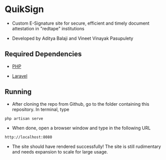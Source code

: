 # QuikSign

- Custom E-Signature site for secure, efficient and timely document attestation in "redtape" institutions

- Developed by Aditya Balaji and Vineet Vinayak Pasupulety

## Required Dependencies

- [PHP](http://php.net/manual/en/install.php)

- [Laravel](https://laravel.com/docs/5.5/installation)

## Running

- After cloning the repo from Github, go to the folder containing this repository. In terminal, type
```
php artisan serve
```

- When done, open a browser window and type in the following URL
```
http://localhost:8080
```

- The site should have rendered successfully! The site is still rudimentary and needs expansion to scale for large usage.
